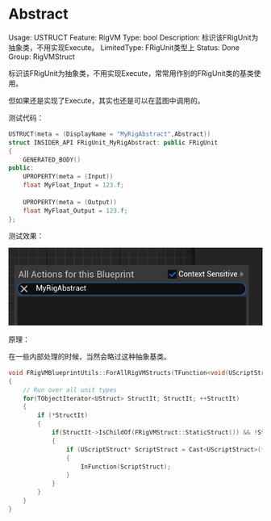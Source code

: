 # Abstract

Usage: USTRUCT
Feature: RigVM
Type: bool
Description: 标识该FRigUnit为抽象类，不用实现Execute。
LimitedType: FRigUnit类型上
Status: Done
Group: RigVMStruct

标识该FRigUnit为抽象类，不用实现Execute，常常用作别的FRigUnit类的基类使用。

但如果还是实现了Execute，其实也还是可以在蓝图中调用的。

测试代码：

```cpp
USTRUCT(meta = (DisplayName = "MyRigAbstract",Abstract))
struct INSIDER_API FRigUnit_MyRigAbstract: public FRigUnit
{
	GENERATED_BODY()
public:
	UPROPERTY(meta = (Input))
	float MyFloat_Input = 123.f;

	UPROPERTY(meta = (Output))
	float MyFloat_Output = 123.f;
};
```

测试效果：

![Untitled](Abstract/Untitled.png)

原理：

在一些内部处理的时候，当然会略过这种抽象基类。

```cpp
void FRigVMBlueprintUtils::ForAllRigVMStructs(TFunction<void(UScriptStruct*)> InFunction)
{
	// Run over all unit types
	for(TObjectIterator<UStruct> StructIt; StructIt; ++StructIt)
	{
		if (*StructIt)
		{
			if(StructIt->IsChildOf(FRigVMStruct::StaticStruct()) && !StructIt->HasMetaData(FRigVMStruct::AbstractMetaName))
			{
				if (UScriptStruct* ScriptStruct = Cast<UScriptStruct>(*StructIt))
				{
					InFunction(ScriptStruct);
				}
			}
		}
	}
}
```
